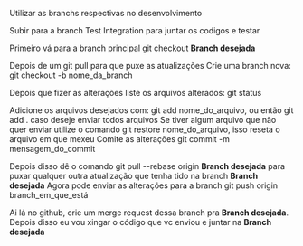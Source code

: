 Utilizar as branchs respectivas no desenvolvimento

Subir para a branch Test Integration para juntar os codigos e testar 

Primeiro vá para a branch principal git checkout __Branch desejada__

Depois de um git pull para que puxe as atualizações
Crie uma branch nova: git checkout -b nome_da_branch

Depois que fizer as alterações liste os arquivos alterados: git status

Adicione os arquivos desejados com: git add nome_do_arquivo, ou então git add . caso deseje enviar todos arquivos
Se tiver algum arquivo que não quer enviar utilize o comando git restore nome_do_arquivo, isso reseta o arquivo em que mexeu
Comite as alterações git commit -m mensagem_do_commit

Depois disso dê o comando git pull --rebase origin __Branch desejada__ para puxar qualquer outra atualização que tenha tido na branch __Branch desejada__
Agora pode enviar as alterações para a branch git push origin branch_em_que_está

Ai lá no github, crie um merge request dessa branch pra __Branch desejada__.
Depois disso eu vou xingar o código que vc enviou e juntar na __Branch desejada__
